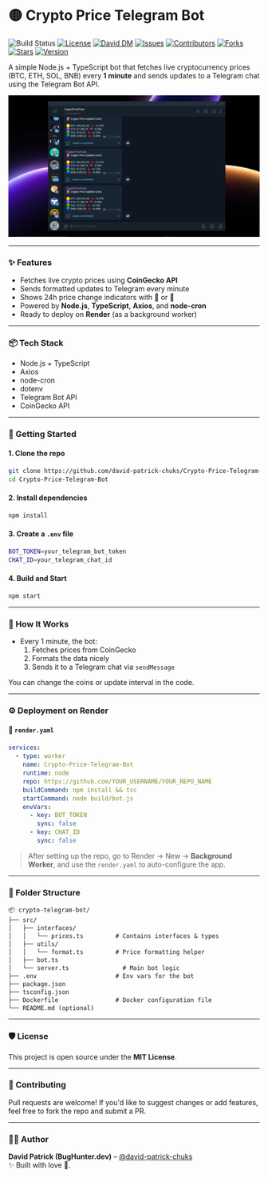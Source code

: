 # 🟡 Crypto Price Telegram Bot

![Build Status](https://img.shields.io/github/workflow/status/david-patrick-chuks/Crypto-Price-Telegram-Bot/Deploy?label=Build%20Status&logo=github)
[![License](https://img.shields.io/badge/License-MIT-green)](https://opensource.org/licenses/MIT)
[![David DM](https://img.shields.io/david/david-patrick-chuks/Crypto-Price-Telegram-Bot)](https://david-dm.org/david-patrick-chuks/Crypto-Price-Telegram-Bot)
[![Issues](https://img.shields.io/github/issues/david-patrick-chuks/Crypto-Price-Telegram-Bot)](https://github.com/david-patrick-chuks/Crypto-Price-Telegram-Bot/issues)
[![Contributors](https://img.shields.io/github/contributors/david-patrick-chuks/Crypto-Price-Telegram-Bot)](https://github.com/david-patrick-chuks/Crypto-Price-Telegram-Bot/graphs/contributors)
[![Forks](https://img.shields.io/github/forks/david-patrick-chuks/Crypto-Price-Telegram-Bot?label=forks)](https://github.com/david-patrick-chuks/Crypto-Price-Telegram-Bot/network)
[![Stars](https://img.shields.io/github/stars/david-patrick-chuks/Crypto-Price-Telegram-Bot?style=social)](https://github.com/david-patrick-chuks/Crypto-Price-Telegram-Bot)
[![Version](https://img.shields.io/github/tag/david-patrick-chuks/Crypto-Price-Telegram-Bot)](https://github.com/david-patrick-chuks/Crypto-Price-Telegram-Bot/tags)


A simple Node.js + TypeScript bot that fetches live cryptocurrency prices (BTC, ETH, SOL, BNB) every **1 minute** and sends updates to a Telegram chat using the Telegram Bot API.

![preview](https://raw.githubusercontent.com/david-patrick-chuks/Crypto-Price-Telegram-Bot/main/assets/demo.png) <!--image preview -->

---

### ✨ Features

- Fetches live crypto prices using **CoinGecko API**
- Sends formatted updates to Telegram every minute
- Shows 24h price change indicators with 🔺 or 🔻
- Powered by **Node.js**, **TypeScript**, **Axios**, and **node-cron**
- Ready to deploy on **Render** (as a background worker)

---

### 📦 Tech Stack

- Node.js + TypeScript
- Axios
- node-cron
- dotenv
- Telegram Bot API
- CoinGecko API

---

### 🚀 Getting Started

#### 1. Clone the repo

```bash
git clone https://github.com/david-patrick-chuks/Crypto-Price-Telegram-Bot.git
cd Crypto-Price-Telegram-Bot
```

#### 2. Install dependencies

```bash
npm install
```

#### 3. Create a `.env` file

```bash
BOT_TOKEN=your_telegram_bot_token
CHAT_ID=your_telegram_chat_id
```

#### 4. Build and Start

```bash
npm start
```

---

### 🧠 How It Works

- Every 1 minute, the bot:
  1. Fetches prices from CoinGecko
  2. Formats the data nicely
  3. Sends it to a Telegram chat via `sendMessage`

You can change the coins or update interval in the code.

---

### ⚙️ Deployment on Render

#### 🔧 `render.yaml`

```yaml
services:
  - type: worker
    name: Crypto-Price-Telegram-Bot
    runtime: node
    repo: https://github.com/YOUR_USERNAME/YOUR_REPO_NAME
    buildCommand: npm install && tsc
    startCommand: node build/bot.js
    envVars:
      - key: BOT_TOKEN
        sync: false
      - key: CHAT_ID
        sync: false
```

> After setting up the repo, go to Render → New → **Background Worker**, and use the `render.yaml` to auto-configure the app.

---

### 📁 Folder Structure

```
📦 crypto-telegram-bot/
├── src/
│   ├── interfaces/
│   │   └── prices.ts         # Contains interfaces & types
│   ├── utils/
│   │   └── format.ts         # Price formatting helper
│   ├── bot.ts
│   └── server.ts               # Main bot logic
├── .env                      # Env vars for the bot
├── package.json
├── tsconfig.json
├── Dockerfile                # Docker configuration file
└── README.md (optional)

```

---

### 🛡 License

This project is open source under the **MIT License**.

---

### 🙌 Contributing

Pull requests are welcome! If you'd like to suggest changes or add features, feel free to fork the repo and submit a PR.

---

### 👨‍💻 Author

**David Patrick (BugHunter.dev)** – [@david-patrick-chuks](https://github.com/david-patrick-chuks)  
✨ Built with love 🌸.

